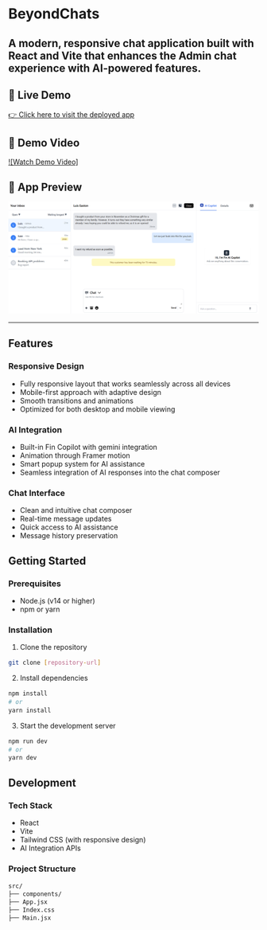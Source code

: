 # BeyondChats

A modern, responsive chat application built with React and Vite that enhances the Admin chat experience with AI-powered features.
---

## 🔗 Live Demo
[👉 Click here to visit the deployed app](https://your-deployed-link.com)

## 🎥 Demo Video  
[![Watch Demo Video]](https://drive.google.com/file/d/1gcV2lC5P3836UWsFmxCMI3RfYqowehHY/view?usp=drivesdk )

## 📸 App Preview  
<img src="./assets/preview.png" alt="App Screenshot" width="800" />

---

## Features

### Responsive Design
- Fully responsive layout that works seamlessly across all devices
- Mobile-first approach with adaptive design
- Smooth transitions and animations
- Optimized for both desktop and mobile viewing
  
  

### AI Integration
- Built-in Fin Copilot with gemini integration
- Animation through Framer motion
- Smart popup system for AI assistance
- Seamless integration of AI responses into the chat composer


### Chat Interface
- Clean and intuitive chat composer
- Real-time message updates
- Quick access to AI assistance
- Message history preservation




## Getting Started

### Prerequisites
- Node.js (v14 or higher)
- npm or yarn

### Installation
1. Clone the repository
```bash
git clone [repository-url]
```

2. Install dependencies
```bash
npm install
# or
yarn install
```

3. Start the development server
```bash
npm run dev
# or
yarn dev
```

## Development

### Tech Stack
- React
- Vite
- Tailwind CSS (with responsive design)
- AI Integration APIs

### Project Structure
```
src/
├── components/    
├── App.jsx      
├── Index.css         
├── Main.jsx     
       

